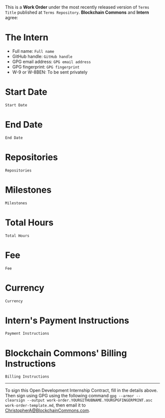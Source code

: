 This is a **Work Order** under the most recently released version of `Terms Title` published at `Terms Repository`.  **Blockchain Commons** and **Intern** agree:

# The Intern

- Full name: `Full name`
- GitHub handle: `GitHub handle`
- GPG email address: `GPG email address`
- GPG fingerprint: `GPG fingerprint`
- W-9 or W-8BEN: To be sent privately

# Start Date

`Start Date`

# End Date

`End Date`

# Repositories

`Repositories`

# Milestones

`Milestones`

# Total Hours

`Total Hours`

# Fee

`Fee`

# Currency

`Currency`

# Intern's Payment Instructions

`Payment Instructions`

# Blockchain Commons' Billing Instructions

`Billing Instructions`

---

To sign this Open Development Internship Contract, fill in the details above. Then sign using GPG using the following command `gpg --armor --clearsign --output work-order.YOURGITHUBNAME.YOURGPGFINGERPRINT.asc work-order-template.md`, then email it to [ChristopherA@BlockchainCommons.com](mailto:ChristopherA@BlockchainCommons.com).
